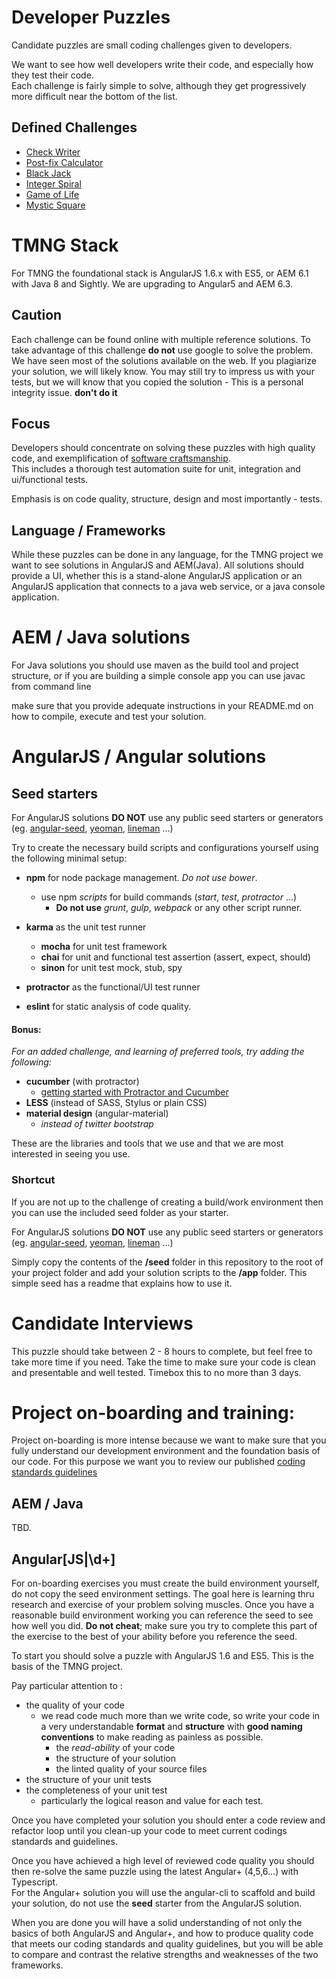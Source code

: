 # Developer Puzzles

Candidate puzzles are small coding challenges given to developers.

We want to see how well developers write their code, and especially how they test their code.  
Each challenge is fairly simple to solve, although they get progressively more difficult near the bottom of the list.

## Defined Challenges

- [Check Writer](docs/english-check-writer.md)
- [Post-fix Calculator](docs/postfix-calculator.md)
- [Black Jack](docs/black-jack.md)
- [Integer Spiral](docs/integer-spiral.md)
- [Game of Life](docs/game-of-life.md)
- [Mystic Square](docs/mystic-square.md)

# TMNG Stack

For TMNG the foundational stack is AngularJS 1.6.x with ES5, or AEM 6.1 with Java 8 and Sightly.
We are upgrading to Angular5 and AEM 6.3.


## Caution

Each challenge can be found online with multiple reference solutions.
To take advantage of this challenge **do not** use google to solve the problem.
We have seen most of the solutions available on the web.  If you plagiarize your solution,
we will likely know.  You may still try to impress us with your tests, but we will know
that you copied the solution - This is a personal integrity issue.  **don't do it**

## Focus

Developers should concentrate on solving these puzzles with high quality code,
and exemplification of [software craftsmanship](https://en.wikipedia.org/wiki/Software_craftsmanship).  
This includes a thorough test automation suite for unit, integration and ui/functional tests.

Emphasis is on code quality, structure, design and most importantly - tests.

## Language / Frameworks

While these puzzles can be done in any language, for the TMNG project we want to see
solutions in AngularJS and AEM(Java). All solutions should provide a UI, whether this is a stand-alone
AngularJS application or an AngularJS application that connects to a java web service, or a java console application.


# AEM / Java solutions

For Java solutions you should use maven as the build tool and project structure,
or if you are building a simple console app you can use javac from command line

make sure that you provide adequate instructions in your README.md on how to compile, execute and test your solution.




# AngularJS / Angular solutions


## Seed starters

For AngularJS solutions **DO NOT** use any public seed starters or generators
(eg.
[angular-seed](https://github.com/angular/angular-seed),
[yeoman](http://yeoman.io/),
[lineman](http://www.linemanjs.com/)
...)

Try to create the necessary build scripts and configurations yourself using the following minimal setup:

- **npm** for node package management.  *Do not use bower*.
    - use npm *scripts* for build commands (*start*, *test*, *protractor* ...)
        - **Do not use** *grunt*, *gulp*, *webpack* or any other script runner.

- **karma** as the unit test runner
    - **mocha** for unit test framework
    - **chai** for unit and functional test assertion (assert, expect, should)
    - **sinon** for unit test mock, stub, spy

- **protractor** as the functional/UI test runner

- **eslint** for static analysis of code quality.


#### Bonus:

_For an added challenge, and learning of preferred tools, try adding the following:_

- **cucumber** (with protractor)
    - [getting started with Protractor and Cucumber](https://semaphoreci.com/community/tutorials/getting-started-with-protractor-and-cucumber)
- **LESS** (instead of SASS, Stylus or plain CSS)
- **material design** (angular-material)
    - *instead of twitter bootstrap*

These are the libraries and tools that we use and that we are most interested in seeing you use.


### Shortcut

If you are not up to the challenge of creating a build/work environment then
you can use the included seed folder as your starter.

For AngularJS solutions **DO NOT** use any public seed starters or generators
(eg.
[angular-seed](https://github.com/angular/angular-seed),
[yeoman](http://yeoman.io/),
[lineman](http://www.linemanjs.com/)
...)

Simply copy the contents of the  **/seed** folder in this repository to the root of your project folder
and add your solution scripts to the **/app** folder.
This simple seed has a readme that explains how to use it.

# Candidate Interviews

This puzzle should take between 2 - 8 hours to complete, but feel free to take more time if you need.
Take the time to make sure your code is clean and presentable and well tested.  Timebox this to no more than 3 days.


# Project on-boarding and training:

Project on-boarding is more intense because we want to make sure that you fully understand our development environment
and the foundation basis of our code.  For this purpose we want you to review our published
[coding standards guidelines](https://tmobile.atlassian.net/wiki/spaces/MAG/pages/194675089/c.+Coding+Guidelines+and+Best+Practices)


## AEM / Java

TBD.


## Angular\[JS|\d+\]

For on-boarding exercises you must create the build environment yourself, do not copy the seed environment settings.
The goal here is learning thru research and exercise of your problem solving muscles.  Once you have a reasonable
build environment working you can reference the seed to see how well you did.  **Do not cheat**;
make sure you try to complete this part of the exercise to the best of your ability before you reference the seed.

To start you should solve a puzzle with AngularJS 1.6 and ES5.  This is the basis of the TMNG project.

Pay particular attention to :

- the quality of your code
    - we read code much more than we write code, so write your code in a very understandable **format** and **structure** with **good naming conventions** to make reading as painless as possible.
        - the *read-ability* of your code
        - the structure of your solution
        - the linted quality of your source files
- the structure of your unit tests
- the completeness of your unit test
    - particularly the logical reason and value for each test.


Once you have completed your solution you should enter a code review and refactor loop until you clean-up your code to meet current codings standards and guidelines.

Once you have achieved a high level of reviewed code quality you should then re-solve the same puzzle using the latest Angular+ (4,5,6...) with Typescript.  
For the Angular+ solution you will use the angular-cli to scaffold and build your solution, do not use the **seed** starter from the AngularJS solution.

When you are done you will have a solid understanding of not only the basics of both AngularJS and Angular+,
and how to produce quality code that meets our coding standards and quality guidelines,
but you will be able to compare and contrast the relative strengths and weaknesses of the two frameworks.


